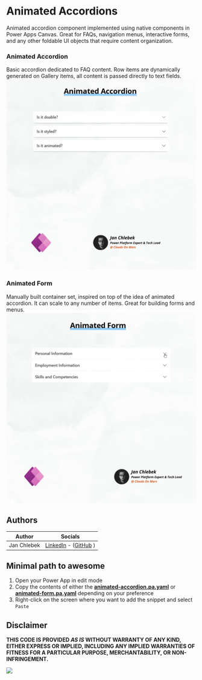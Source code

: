 # Animated Accordions

Animated accordion component implemented using native components in Power Apps Canvas. Great for FAQs, navigation menus, interactive forms, and any other foldable UI objects that require content organization.

### Animated Accordion
Basic accordion dedicated to FAQ content. Row items are dynamically generated on Gallery items, all content is passed directly to text fields.
![preview](./assets/animated-accordion-demo.gif)

### Animated Form
Manually built container set, inspired on top of the idea of animated accordion. It can scale to any number of items. Great for building forms and menus.
![preview](./assets/animated-form-demo.gif)


## Authors

Author|Socials
--------|---------
Jan Chlebek | [LinkedIn](https://www.linkedin.com/in/jan-chlebek/) - ([GitHub](https://github.com/jan-chlebek) )

## Minimal path to awesome

1. Open your Power App in edit mode
2. Copy the contents of either the **[animated-accordion.pa.yaml](./source/animated-accordion.pa.yaml)** or **[animated-form.pa.yaml](./source/animated-form.pa.yaml)** depending on your preference
3. Right-click on the screen where you want to add the snippet and select `Paste`

## Disclaimer

**THIS CODE IS PROVIDED *AS IS* WITHOUT WARRANTY OF ANY KIND, EITHER EXPRESS OR IMPLIED, INCLUDING ANY IMPLIED WARRANTIES OF FITNESS FOR A PARTICULAR PURPOSE, MERCHANTABILITY, OR NON-INFRINGEMENT.**

<img src="https://m365-visitor-stats.azurewebsites.net/powerplatform-snippets/power-apps/animated-accordions" aria-hidden="true" />
